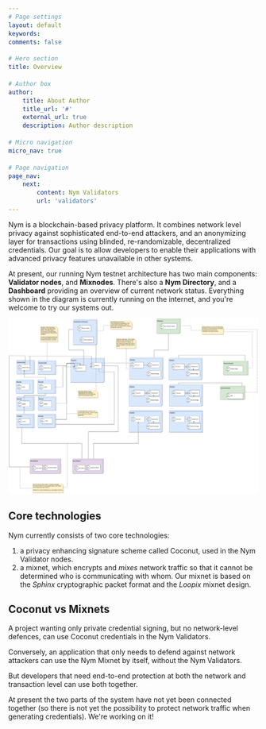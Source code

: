 ```yaml
---
# Page settings
layout: default
keywords:
comments: false

# Hero section
title: Overview

# Author box
author:
    title: About Author
    title_url: '#'
    external_url: true
    description: Author description

# Micro navigation
micro_nav: true

# Page navigation
page_nav:
    next:
        content: Nym Validators
        url: 'validators'
---
```


Nym is a blockchain-based privacy platform. It combines network level privacy against sophisticated end-to-end attackers, and an anonymizing layer for transactions using blinded, re-randomizable, decentralized credentials. Our goal is to allow developers to enable their applications with advanced privacy features unavailable in other systems.

At present, our running Nym testnet architecture has two main components: **Validator nodes**, and **Mixnodes**. There's also a **Nym Directory**, and a **Dashboard** providing an overview of current network status. Everything shown in the diagram is currently running on the internet, and you're welcome to try our systems out.

![overview](assets/nym-testnet.png)

## Core technologies

Nym currently consists of two core technologies:

1. a privacy enhancing signature scheme called Coconut, used in the Nym Validator nodes.
1. a mixnet, which encrypts and *mixes* network traffic so that it cannot be determined who is communicating with whom. Our mixnet is based on the *Sphinx* cryptographic packet format and the *Loopix* mixnet design.

## Coconut vs Mixnets

A project wanting only private credential signing, but no network-level defences, can use Coconut credentials in the Nym Validators.

Conversely, an application that only needs to defend against network attackers can use the Nym Mixnet by itself, without the Nym Validators.

But developers that need end-to-end protection at both the network and transaction level can use both together.

At present the two parts of the system have not yet been connected together (so there is not yet the possibility to protect network traffic when generating credentials). We're working on it!
